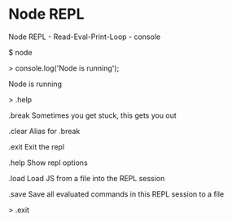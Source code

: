 # Node REPL

Node REPL - Read-Eval-Print-Loop - console

$ node

\> console.log('Node is running');

Node is running

\> .help

.break Sometimes you get stuck, this gets you out

.clear Alias for .break

.exit Exit the repl

.help Show repl options

.load Load JS from a file into the REPL session

.save Save all evaluated commands in this REPL session to a file

\> .exit
